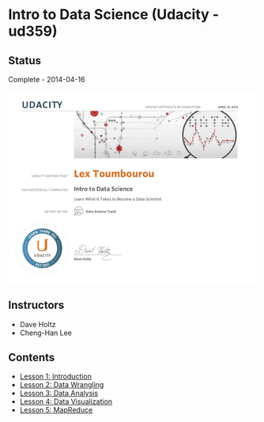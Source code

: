 # Intro to Data Science (Udacity - ud359)

## Status

Complete - 2014-04-16

<img src="./images/cert-of-completion.png"></img>

## Instructors

* Dave Holtz
* Cheng-Han Lee

## Contents

* [Lesson 1: Introduction](lesson-1-introduction.md)
* [Lesson 2: Data Wrangling](lesson-2-data-wrangling.md)
* [Lesson 3: Data Analysis](lesson-3-data-analysis.md)
* [Lesson 4: Data Visualization](lesson-4-data-visualization.md)
* [Lesson 5: MapReduce](lesson-5-mapreduce.md)
